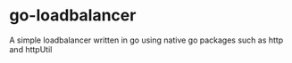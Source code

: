 # go-loadbalancer


A simple loadbalancer written in go using native go packages such as http and httpUtil

